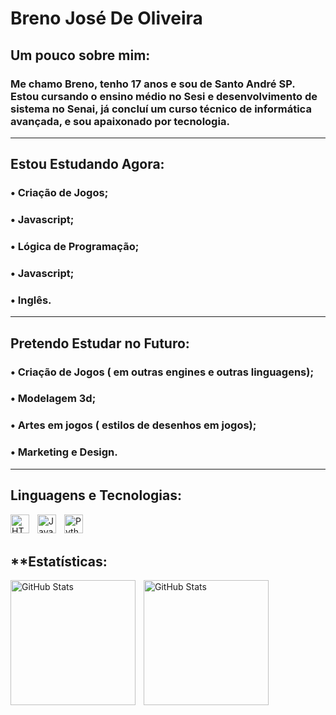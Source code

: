 #  **Breno José De Oliveira**

## **Um pouco sobre mim:**

###    Me chamo Breno, tenho 17 anos e sou de Santo André SP. Estou cursando o ensino médio no Sesi e desenvolvimento de sistema no Senai, já concluí um curso técnico de informática avançada, e sou apaixonado por tecnologia.

---

##    **Estou Estudando Agora:**
### •    Criação de Jogos;
### •    Javascript;
### •    Lógica de Programação;
### •    Javascript;
### •    Inglês.

---

##    **Pretendo Estudar no Futuro:**
### •    Criação de Jogos ( em outras engines e outras linguagens);
### •    Modelagem 3d;
### •    Artes em jogos ( estilos de desenhos em jogos);
### •    Marketing e Design.

---

##    **Linguagens e Tecnologias:**

<img 
    align="left" 
    alt="HTML"
    title="HTML" 
    width="30px" 
    style="padding-right: 10px;" 
    src="https://cdn.jsdelivr.net/gh/devicons/devicon@latest/icons/html5/html5-original.svg" 
/>
<img 
    align="left" 
    alt="JavaScript" 
    title="JavaScript"
    width="30px" 
    style="padding-right: 10px;" 
    src="https://cdn.jsdelivr.net/gh/devicons/devicon@latest/icons/javascript/javascript-original.svg" 
/>
<img 
    align="left" 
    alt="Python" 
    title="Python"
    width="30px" 
    style="padding-right: 10px;" 
    src="https://cdn.jsdelivr.net/gh/devicons/devicon@latest/icons/python/python-original.svg" 
/>

<br/>
<br/>

## **Estatísticas:

<p>
  <img 
    align="left" 
    alt="GitHub Stats" 
    height="200" 
    style="padding-right: 10px;" 
    src="https://github-readme-stats.vercel.app/api?username=Breno-J-Oliveira&show_icons=true&theme=tokyonight&include_all_commits=true&locale=pt-br" 
  />

<img 
      align="left" 
      alt="GitHub Stats" 
      height="200" 
      src="https://github-readme-stats.vercel.app/api/top-langs/?username=Breno-J-Oliveira&theme=tokyonight&layout=compact&custom_title=Tecnologias&langs_count=9" 
  />

</p>
